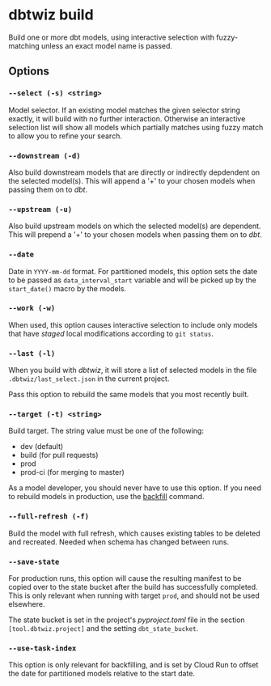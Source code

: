 # dbtwiz build

Build one or more dbt models, using interactive selection with fuzzy-matching
unless an exact model name is passed.


## Options

### `--select (-s) <string>`

Model selector. If an existing model matches the given selector string exactly,
it will build with no further interaction. Otherwise an interactive selection
list will show all models which partially matches using fuzzy match to allow
you to refine your search.

### `--downstream (-d)`

Also build downstream models that are directly or indirectly depdendent on the selected model(s).
This will append a '+' to your chosen models when passing them on to _dbt_.

### `--upstream (-u)`

Also build upstream models on which the selected model(s) are dependent.
This will prepend a '+' to your chosen models when passing them on to _dbt_.

### `--date`

Date in `YYYY-mm-dd` format.
For partitioned models, this option sets the date to be passed as `data_interval_start`
variable and will be picked up by the `start_date()` macro by the models.

### `--work (-w)`

When used, this option causes interactive selection to include only models that
have *staged* local modifications according to `git status`.

### `--last (-l)`

When you build with _dbtwiz_, it will store a list of selected models in the
file `.dbtwiz/last_select.json` in the current project.

Pass this option to rebuild the same models that you most recently built.

### `--target (-t) <string>`

Build target. The string value must be one of the following:
- dev (default)
- build (for pull requests)
- prod
- prod-ci (for merging to master)

As a model developer, you should never have to use this option.
If you need to rebuild models in production, use the [backfill](backfill.md) command.

### `--full-refresh (-f)`

Build the model with full refresh, which causes existing tables to be deleted and
recreated. Needed when schema has changed between runs.

### `--save-state`

For production runs, this option will cause the resulting manifest to be copied over
to the state bucket after the build has successfully completed. This is only relevant
when running with target `prod`, and should not be used elsewhere.

The state bucket is set in the project's _pyproject.toml_ file in the
section `[tool.dbtwiz.project]` and the setting `dbt_state_bucket`.

### `--use-task-index`

This option is only relevant for backfilling, and is set by Cloud Run to
offset the date for partitioned models relative to the start date.
